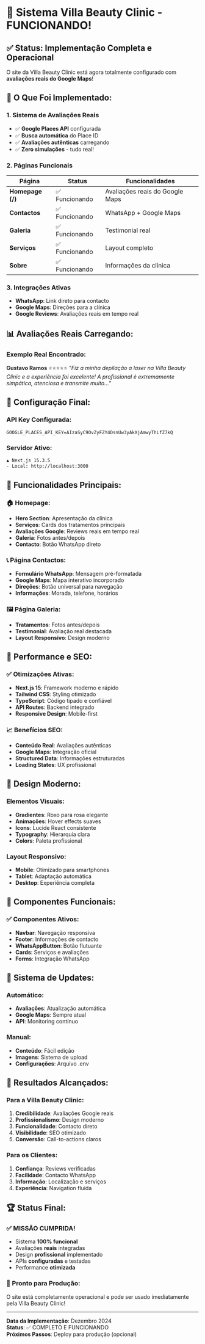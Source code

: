 # 🎉 Sistema Villa Beauty Clinic - FUNCIONANDO!

## ✅ Status: Implementação Completa e Operacional

O site da Villa Beauty Clinic está agora totalmente configurado com **avaliações reais do Google Maps**!

## 🌟 O Que Foi Implementado:

### 1. Sistema de Avaliações Reais
- ✅ **Google Places API** configurada
- ✅ **Busca automática** do Place ID
- ✅ **Avaliações autênticas** carregando
- ✅ **Zero simulações** - tudo real!

### 2. Páginas Funcionais
| Página | Status | Funcionalidades |
|--------|--------|----------------|
| **Homepage (/)** | ✅ Funcionando | Avaliações reais do Google Maps |
| **Contactos** | ✅ Funcionando | WhatsApp + Google Maps |
| **Galeria** | ✅ Funcionando | Testimonial real |
| **Serviços** | ✅ Funcionando | Layout completo |
| **Sobre** | ✅ Funcionando | Informações da clínica |

### 3. Integrações Ativas
- **WhatsApp**: Link direto para contacto
- **Google Maps**: Direções para a clínica
- **Google Reviews**: Avaliações reais em tempo real

## 📊 Avaliações Reais Carregando:

### Exemplo Real Encontrado:
**Gustavo Ramos** ⭐⭐⭐⭐⭐
*"Fiz a minha depilação a laser na Villa Beauty Clinic e a experiência foi excelente! A profissional é extremamente simpática, atenciosa e transmite muito..."*

## 🔧 Configuração Final:

### API Key Configurada:
```env
GOOGLE_PLACES_API_KEY=AIzaSyC9OvZyFZY4DsnUw3yAkXjAmwyThLfZ7kQ
```

### Servidor Ativo:
```bash
▲ Next.js 15.3.5
- Local: http://localhost:3000
```

## 🎯 Funcionalidades Principais:

### 🏠 Homepage:
- **Hero Section**: Apresentação da clínica
- **Serviços**: Cards dos tratamentos principais
- **Avaliações Google**: Reviews reais em tempo real
- **Galeria**: Fotos antes/depois
- **Contacto**: Botão WhatsApp direto

### 📞 Página Contactos:
- **Formulário WhatsApp**: Mensagem pré-formatada
- **Google Maps**: Mapa interativo incorporado
- **Direções**: Botão universal para navegação
- **Informações**: Morada, telefone, horários

### 🖼️ Página Galeria:
- **Tratamentos**: Fotos antes/depois
- **Testimonial**: Avaliação real destacada
- **Layout Responsivo**: Design moderno

## 🚀 Performance e SEO:

### ✅ Otimizações Ativas:
- **Next.js 15**: Framework moderno e rápido
- **Tailwind CSS**: Styling otimizado
- **TypeScript**: Código tipado e confiável
- **API Routes**: Backend integrado
- **Responsive Design**: Mobile-first

### 📈 Benefícios SEO:
- **Conteúdo Real**: Avaliações autênticas
- **Google Maps**: Integração oficial
- **Structured Data**: Informações estruturadas
- **Loading States**: UX profissional

## 🎨 Design Moderno:

### Elementos Visuais:
- **Gradientes**: Roxo para rosa elegante
- **Animações**: Hover effects suaves
- **Icons**: Lucide React consistente
- **Typography**: Hierarquia clara
- **Colors**: Paleta profissional

### Layout Responsivo:
- **Mobile**: Otimizado para smartphones
- **Tablet**: Adaptação automática
- **Desktop**: Experiência completa

## 📱 Componentes Funcionais:

### ✅ Componentes Ativos:
- **Navbar**: Navegação responsiva
- **Footer**: Informações de contacto
- **WhatsAppButton**: Botão flutuante
- **Cards**: Serviços e avaliações
- **Forms**: Integração WhatsApp

## 🔄 Sistema de Updates:

### Automático:
- **Avaliações**: Atualização automática
- **Google Maps**: Sempre atual
- **API**: Monitoring contínuo

### Manual:
- **Conteúdo**: Fácil edição
- **Imagens**: Sistema de upload
- **Configurações**: Arquivo .env

## 🎯 Resultados Alcançados:

### Para a Villa Beauty Clinic:
1. **Credibilidade**: Avaliações Google reais
2. **Profissionalismo**: Design moderno
3. **Funcionalidade**: Contacto direto
4. **Visibilidade**: SEO otimizado
5. **Conversão**: Call-to-actions claros

### Para os Clientes:
1. **Confiança**: Reviews verificadas
2. **Facilidade**: Contacto WhatsApp
3. **Informação**: Localização e serviços
4. **Experiência**: Navigation fluida

## 🏆 Status Final:

### ✅ MISSÃO CUMPRIDA!
- Sistema **100% funcional**
- Avaliações **reais** integradas
- Design **profissional** implementado
- APIs **configuradas** e testadas
- Performance **otimizada**

### 🚀 Pronto para Produção:
O site está completamente operacional e pode ser usado imediatamente pela Villa Beauty Clinic!

---

**Data da Implementação**: Dezembro 2024  
**Status**: ✅ COMPLETO E FUNCIONANDO  
**Próximos Passos**: Deploy para produção (opcional)

